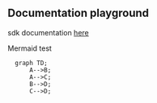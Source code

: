 ## Documentation playground

sdk documentation [here](sdk.md)

Mermaid test

```mermaid
  graph TD;
      A-->B;
      A-->C;
      B-->D;
      C-->D;
```